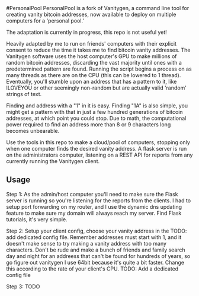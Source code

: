 <snippet>
  <content>
#PersonalPool
PersonalPool is a fork of Vanitygen, a command line tool for creating vanity bitcoin addresses, now available to deploy on multiple computers for a 'personal pool.'

The adaptation is currently in progress, this repo is not useful yet!

Heavily adapted by me to run on friends' computers with their explicit consent to reduce the time it takes me to find bitcoin vanity addresses.  The Vanitygen software uses the host computer's GPU to make millions of random bitcoin addresses, discarding the vast majority until ones with a predetermined pattern are found. Running the script begins a process on as many threads as there are on the CPU (this can be lowered to 1 thread). Eventually, you'll stumble upon an address that has a pattern to it, like ILOVEYOU or other seemingly non-random but are actually valid 'random' strings of text.

Finding and address with a "1" in it is easy. Finding "1A" is also simple, you might get a pattern with that in just a few hundred generations of bitcoin addresses, at which point you could stop. Due to math, the computational power required to find an address more than 8 or 9 characters long becomes unbearable.

Use the tools in this repo to make a cloud/pool of computers, stopping only when one computer finds the desired vanity address. A flask server is run on the administrators computer, listening on a REST API for reports from any currently running the Vanitygen client.

## Usage
Step 1: As the admin/host computer you'll need to make sure the Flask server is running so you're listening for the reports from the clients. I had to setup port forwarding on my router, and I use the dynamic dns updating feature to make sure my domain will always reach my server. Find Flask tutorials, it's very simple.

Step 2: Setup your client config, choose your vanity address in the TODO: add dedicated config file. Remember addresses must start with 1, and it doesn't make sense to try making a vanity address with too many characters. Don't be rude and make a bunch of friends and family search day and night for an addreess that can't be found for hundreds of years, so go figure out vanitygen
I use 64bit because it's quite a bit faster. Change this according to the rate of your client's CPU.
TODO: Add a dedicated config file

Step 3: TODO

</content>
</snippet>
